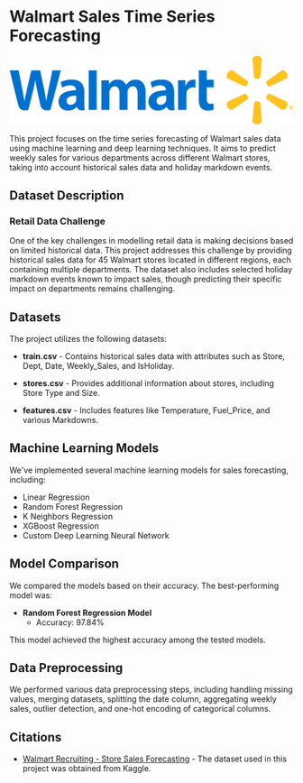 # Walmart Sales Time Series Forecasting

![Walmart Logo](walmart_logo.png) 

This project focuses on the time series forecasting of Walmart sales data using machine learning and deep learning techniques. It aims to predict weekly sales for various departments across different Walmart stores, taking into account historical sales data and holiday markdown events.

## Dataset Description

### Retail Data Challenge

One of the key challenges in modelling retail data is making decisions based on limited historical data. This project addresses this challenge by providing historical sales data for 45 Walmart stores located in different regions, each containing multiple departments. The dataset also includes selected holiday markdown events known to impact sales, though predicting their specific impact on departments remains challenging.

## Datasets

The project utilizes the following datasets:

- **train.csv** - Contains historical sales data with attributes such as Store, Dept, Date, Weekly_Sales, and IsHoliday.

- **stores.csv** - Provides additional information about stores, including Store Type and Size.

- **features.csv** - Includes features like Temperature, Fuel_Price, and various Markdowns.

## Machine Learning Models

We've implemented several machine learning models for sales forecasting, including:

- Linear Regression
- Random Forest Regression
- K Neighbors Regression
- XGBoost Regression
- Custom Deep Learning Neural Network

## Model Comparison

We compared the models based on their accuracy. The best-performing model was:

- **Random Forest Regression Model**
  - Accuracy: 97.84%

This model achieved the highest accuracy among the tested models.

## Data Preprocessing

We performed various data preprocessing steps, including handling missing values, merging datasets, splitting the date column, aggregating weekly sales, outlier detection, and one-hot encoding of categorical columns.

## Citations

- [Walmart Recruiting - Store Sales Forecasting](https://www.kaggle.com/c/walmart-recruiting-store-sales-forecasting) - The dataset used in this project was obtained from Kaggle.
